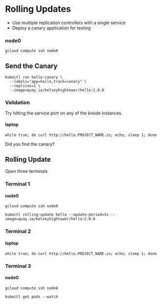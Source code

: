 # Rolling Updates

* Use multiple replication controllers with a single service
* Deploy a canary application for testing

### node0

```
gcloud compute ssh node0
```

## Send the Canary

```
kubectl run hello-canary \
  --labels="app=hello,track=canary" \
  --replicas=1 \
  --image=quay.io/kelseyhightower/hello:2.0.0
```

### Validation

Try hitting the service port on any of the knode instances.

#### laptop

```
while true; do curl http://hello.PROJECT_NAME.io; echo; sleep 1; done
```

Did you find the canary?

## Rolling Update

Open three terminals

### Terminal 1

#### node0

```
gcloud compute ssh node0
```

```
kubectl rolling-update hello --update-period=3s --image=quay.io/kelseyhightower/hello:2.0.0
```

### Terminal 2

#### laptop

```
while true; do curl http://hello.PROJECT_NAME.io; echo; sleep 1; done
```

### Terminal 3

#### node0

```
gcloud compute ssh node0
```

```
kubectl get pods --watch
```
